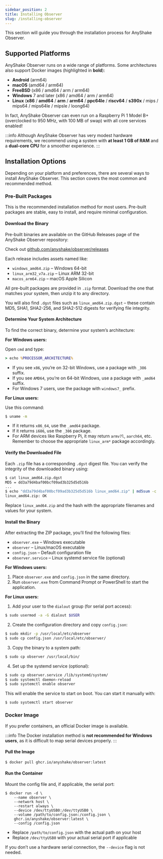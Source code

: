 ```yaml
---
sidebar_position: 2
title: Installing Observer
slug: /installing-observer
---
```


This section will guide you through the installation process for AnyShake Observer.

## Supported Platforms

AnyShake Observer runs on a wide range of platforms. Some architectures also support Docker images (highlighted in **bold**):

- **Android** (arm64)
- **macOS** (amd64 / arm64)
- **FreeBSD** (x86 / amd64 / arm / arm64)
- **Windows** 7 and later (x86 / amd64 / arm / arm64)
- **Linux** (**x86** / **amd64** / **arm** / **arm64** / **ppc64le** / **riscv64** / **s390x** / mips / mips64 / mips64le / mipsle / loong64)

In fact, AnyShake Observer can even run on a Raspberry Pi 1 Model B+ (overclocked to 950 MHz, with 100 MB of swap) with all core services enabled!

:::info
Although AnyShake Observer has very modest hardware requirements, we recommend using a system with **at least 1 GB of RAM** and a **dual-core CPU** for a smoother experience.
:::

## Installation Options

Depending on your platform and preferences, there are several ways to install AnyShake Observer. This section covers the most common and recommended method.

### Pre-Built Packages

This is the recommended installation method for most users. Pre-built packages are stable, easy to install, and require minimal configuration.

#### Download the Binary

Pre-built binaries are available on the GitHub Releases page of the AnyShake Observer repository:

Check out [github.com/anyshake/observer/releases](https://github.com/anyshake/observer/releases)

Each release includes assets named like:

- `windows_amd64.zip` – Windows 64-bit
- `linux_arm32_v7a.zip` – Linux ARM 32-bit
- `macos_arm64.zip` – macOS Apple Silicon

All pre-built packages are provided in `.zip` format. Download the one that matches your system, then unzip it to any directory.

You will also find `.dgst` files such as `linux_amd64.zip.dgst` – these contain MD5, SHA1, SHA2-256, and SHA2-512 digests for verifying file integrity.

#### Determine Your System Architecture

To find the correct binary, determine your system’s architecture:

**For Windows users:**

Open `cmd` and type:

```cmd
> echo %PROCESSOR_ARCHITECTURE%
```

- If you see `x86`, you’re on 32-bit Windows, use a package with `_386` suffix.
- If you see `AMD64`, you’re on 64-bit Windows, use a package with `_amd64` suffix.
- For Windows 7 users, use the package with `windows7_` prefix.

**For Linux users:**

Use this command:

```bash
$ uname -m
```

- If it returns `x86_64`, use the `_amd64` package.
- If it returns `i686`, use the `_386` package.
- For ARM devices like Raspberry Pi, it may return `armv7l`, `aarch64`, etc. Remember to choose the appropriate `linux_arm*` package accordingly.

#### Verify the Downloaded File

Each `.zip` file has a corresponding `.dgst` digest file. You can verify the integrity of the downloaded binary using:

```bash
$ cat linux_amd64.zip.dgst
MD5 = dd3a79d4baf00bcf09ad3b325d5d516b
...
$ echo "dd3a79d4baf00bcf09ad3b325d5d516b linux_amd64.zip" | md5sum -c
linux_amd64.zip: OK
```

Replace `linux_amd64.zip` and the hash with the appropriate filenames and values for your system.

#### Install the Binary

After extracting the ZIP package, you’ll find the following files:

- `observer.exe` – Windows executable
- `observer` – Linux/macOS executable
- `config.json` – Default configuration file
- `observer.service` – Linux systemd service file (optional)

**For Windows users:**

1. Place `observer.exe` and `config.json` in the same directory.
2. Run `observer.exe` from Command Prompt or PowerShell to start the application.

**For Linux users:**

1. Add your user to the `dialout` group (for serial port access):

```bash
$ sudo usermod -a -G dialout $USER
```

2. Create the configuration directory and copy `config.json`:

```bash
$ sudo mkdir -p /usr/local/etc/observer
$ sudo cp config.json /usr/local/etc/observer/
```

3. Copy the binary to a system path:

```bash
$ sudo cp observer /usr/local/bin/
```

4. Set up the systemd service (optional):

```bash
$ sudo cp observer.service /lib/systemd/system/
$ sudo systemctl daemon-reload
$ sudo systemctl enable observer
```

This will enable the service to start on boot. You can start it manually with:

```bash
$ sudo systemctl start observer
```

### Docker Image

If you prefer containers, an official Docker image is available.

:::info
The Docker installation method is **not recommended for Windows users**, as it is difficult to map serial devices properly.
:::

#### Pull the Image

```bash
$ docker pull ghcr.io/anyshake/observer:latest
```

#### Run the Container

Mount the config file and, if applicable, the serial port:

```
$ docker run -d \
    --name observer \
    --network host \
    --restart always \
    --device /dev/ttyUSB0:/dev/ttyUSB0 \
    --volume /path/to/config.json:/config.json \
    ghcr.io/anyshake/observer:latest \
    --config /config.json
```

- Replace `/path/to/config.json` with the actual path on your host
- Replace `/dev/ttyUSB0` with your actual serial port if applicable

If you don’t use a hardware serial connection, the `--device` flag is not needed.
